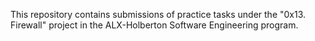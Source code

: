 This repository contains submissions of practice tasks under the "0x13. Firewall" project in the ALX-Holberton Software Engineering program.
